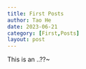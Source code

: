 ```yaml
---
title: First Posts
author: Tao He
date: 2023-06-21
category: [First,Posts]
layout: post
---
```


This is an ..??~